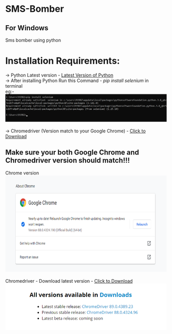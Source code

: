 # SMS-Bomber
## For Windows
Sms bomber using python

# Installation Requirements:
-> Python Latest version - <a href="https://www.python.org/downloads/">Latest Version of Python</a><br>
-> After installing Python Run this Command - *pip install selenium* in terminal<br>
eg:- <img src="/help img/seleniumHelp.png"><br><br>
-> Chromedriver (Version match to your Google Chrome) - <a href="https://chromedriver.chromium.org/downloads">Click to Download</a><br>

## Make sure your both Google Chrome and Chromedriver version should match!!!
Chrome version <br><img src="/help img/Chrome.png" height="300px" width="702px"><br><br>
Chromedriver - Download latest version - <a href="https://chromedriver.chromium.org/downloads">Click to Download</a><br>
<img src="/help img/ChromeDriver.png"><br>
